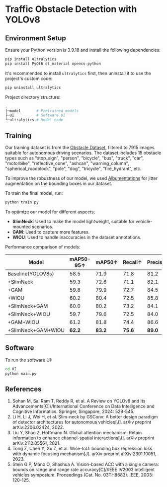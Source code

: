 # Traffic Obstacle Detection with YOLOv8

## Environment Setup

Ensure your Python version is 3.9.18 and install the following dependencies:

```bash
pip install ultralytics
pip install PyQt6 qt_material opencv-python
```

It's recommended to install `ultralytics` first, then uninstall it to use the project's custom code:

```bash
pip uninstall ultralytics
```

Project directory structure:

```bash
.
├─model       # Pretrained models
├─UI          # Software UI
└─ultralytics # Model code
```

## Training

Our training dataset is from the [Obstacle Dataset](https://github.com/TW0521/Obstacle-Dataset), filtered to 7915 images suitable for autonomous driving scenarios. The dataset includes 15 obstacle types such as "stop_sign", "person", "bicycle", "bus", "truck", "car", "motorbike", "reflective_cone", "ashcan", "warning_column", "spherical_roadblock", "pole", "dog", "tricycle", "fire_hydrant", etc.

To improve the robustness of our model, we used [Albumentations](https://albumentations.ai/docs/getting_started/bounding_boxes_augmentation/) for jitter augmentation on the bounding boxes in our dataset.

To train the final model, run:

```bash
python train.py
```

To optimize our model for different aspects:
- **SlimNeck**: Used to make the model lightweight, suitable for vehicle-mounted scenarios.
- **GAM**: Used to capture more features.
- **WIOU**: Used to handle inaccuracies in the dataset annotations.

Performance comparison of models:

| Model              | mAP50-95↑ | mAP50↑   | **Recall**↑ | **Precision**↑ | GFLOPs↓  | Param↓      |
| ------------------ | --------- | -------- | ----------- | -------------- | -------- | ----------- |
| Baseline(YOLOV8s)  | 58.5      | 71.9     | 71.8        | 81.2           | 28.4     | 11126358    |
| +SlimNeck          | 59.3      | 72.6     | 71.1        | 82.1           | **23.7** | **9858550** |
| +GAM               | 59.8      | 79.9     | 72.7        | 84.5           | 29.8     | 12865622    |
| +WIOU              | 60.2      | 80.4     | 72.5        | 85.8           | 28.4     | 11126358    |
| +SlimNeck+GAM      | 60.0      | 80.2     | 73.2        | 84.1           | 25.6     | 11728886    |
| +SlimNeck+WIOU     | 59.7      | 79.6     | 72.5        | 84.0           | **23.7** | **9858550** |
| +GAM+WIOU          | 61.2      | 81.8     | 74.4        | 86.6           | 29.8     | 12865622    |
| +SlimNeck+GAM+WIOU | **62.2**  | **83.2** | **75.6**    | **89.0**       | 25.6     | 11728886    |

## Software

To run the software UI:

```bash
cd UI
python main.py
```

## References

1. Sohan M, Sai Ram T, Reddy R, et al. A Review on YOLOv8 and Its Advancements[C]//International Conference on Data Intelligence and Cognitive Informatics. Springer, Singapore, 2024: 529-545.
2. Li H, Li J, Wei H, et al. Slim-neck by GSConv: A better design paradigm of detector architectures for autonomous vehicles[J]. arXiv preprint arXiv:2206.02424, 2022.
3. Liu Y, Shao Z, Hoffmann N. Global attention mechanism: Retain information to enhance channel-spatial interactions[J]. arXiv preprint arXiv:2112.05561, 2021.
4. Tong Z, Chen Y, Xu Z, et al. Wise-IoU: bounding box regression loss with dynamic focusing mechanism[J]. arXiv preprint arXiv:2301.10051, 2023.
5. Stein G P, Mano O, Shashua A. Vision-based ACC with a single camera: bounds on range and range rate accuracy[C]//IEEE IV2003 intelligent vehicles symposium. Proceedings (Cat. No. 03TH8683). IEEE, 2003: 120-125.